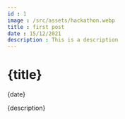 ```yaml
---
id : 1
image : /src/assets/hackathon.webp
title : first post
date : 15/12/2021
description : This is a description
---
```


# {title}
{date}

{description}